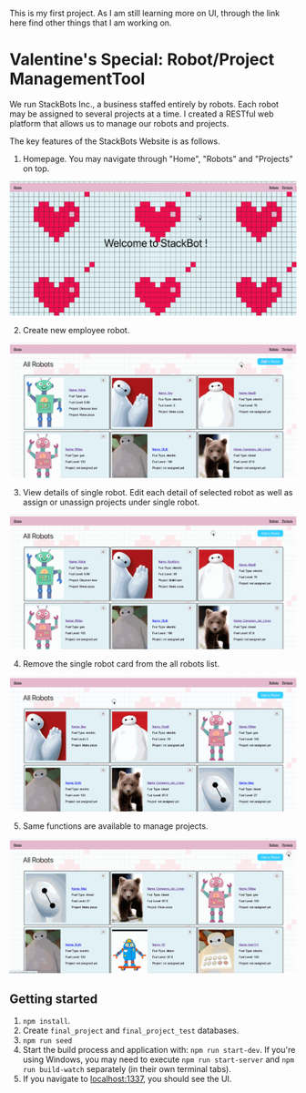 This is my first project. As I am still learning more on UI, through the link here find other things that I am working on.

# Valentine's Special: Robot/Project ManagementTool
We run StackBots Inc., a business staffed entirely by robots. Each robot may be assigned to several projects at a time. I created a RESTful web platform that allows us to manage our robots and projects. 

The key features of the StackBots Website is as follows. 
1. Homepage. You may navigate through "Home", "Robots" and "Projects" on top.

![Homepage](public/overall.gif)

2. Create new employee robot.

![Create](public/gifs/Create.gif)

3. View details of single robot. Edit each detail of selected robot as well as assign or unassign projects under single robot. 

![Edit](public/gifs/Edit.gif)

4. Remove the single robot card from the all robots list.

![Remove](public/gifs/Remove.gif)

5.  Same functions are available to manage projects. 

![Project](public/gifs/Project.gif)


## Getting started

1. `npm install`.
2. Create `final_project` and `final_project_test` databases.
3. `npm run seed`
4. Start the build process and application with: `npm run start-dev`. If you're using Windows, you may need to execute `npm run start-server` and `npm run build-watch` separately (in their own terminal tabs).
5. If you navigate to [localhost:1337](http://localhost:1337), you should see the UI.


